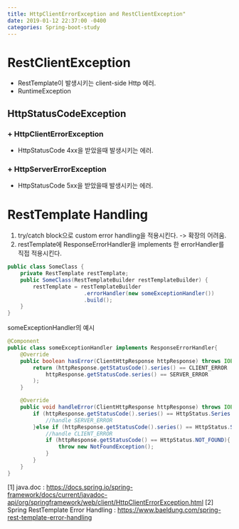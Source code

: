 ```yaml
---
title: HttpClientErrorException and RestClientException"
date: 2019-01-12 22:37:00 -0400
categories: Spring-boot-study
---
```

# RestClientException

- RestTemplate이 발생시키는 client-side Http 에러.
- RuntimeException

## HttpStatusCodeException
### + HttpClientErrorException
- HttpStatusCode 4xx을 받았을때 발생시키는 에러. 

### + HttpServerErrorException
- HttpStatusCode 5xx을 받았을때 발생시키는 에러.


# RestTemplate Handling
1. try/catch block으로 custom error handling을 적용시킨다. -> 확장의 어려움.
2. restTemplate에 ResponseErrorHandler을 implements 한 errorHandler를 직접 적용시킨다.
```java
public class SomeClass {
    private RestTemplate restTemplate;
    public SomeClass(RestTemplateBuilder restTemplateBuilder) {
        restTemplate = restTemplateBuilder
                        .errorHandler(new someExceptionHandler())
                        .build();
    }
}
```
someExceptionHandler의 예시
```java
@Component
public class someExceptionHandler implements ResponseErrorHandler{
    @Override
    public boolean hasError(ClientHttpResponse httpResponse) throws IOException{
        return (httpResponse.getStatusCode().series() == CLIENT_ERROR ||
            httpResponse.getStatusCode.series() == SERVER_ERROR
        );
    }

    @Override
    public void handleError(ClientHttpResponse httpResponse) throws IOException {
        if (httpResponse.getStatusCode().series() == HttpStatus.Series.SERVER_ERROR){
            //handle SERVER_ERROR
        }else if (httpResponse.getStatusCode().series() == HttpStatus.Series.CLIENT_ERROR){
            //handle CLIENT_ERROR
            if (httpResponse.getStatusCode() == HttpStatus.NOT_FOUND){
                throw new NotFoundException();
            }
        }
    }
} 
```


[1] java.doc : https://docs.spring.io/spring-framework/docs/current/javadoc-api/org/springframework/web/client/HttpClientErrorException.html
[2] Spring RestTemplate Error Handling : https://www.baeldung.com/spring-rest-template-error-handling 